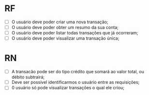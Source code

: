 # RF

- [ ] O usuário deve poder criar uma nova transação;
- [ ] O usuário deve poder obter um resumo da sua conta;
- [ ] O usuário deve poder listar todas transações que já ocorreram;
- [ ] O usuário deve poder visualizar uma transação única;

# RN
- [ ] A transacão pode ser do tipo crédito que somará ao valor total, ou débito subtrairá;
- [ ] Deve ser possível identificarmos o usuário entre as requisições;
- [ ] 0 usuário só pode visualizar transações o qual ele criou;